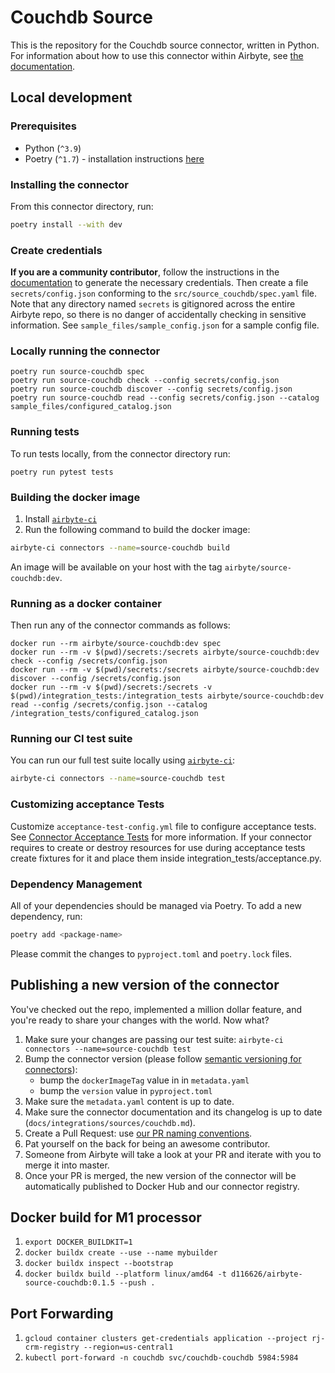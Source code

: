 # Couchdb Source

This is the repository for the Couchdb source connector, written in Python.
For information about how to use this connector within Airbyte, see [the documentation](https://docs.airbyte.com/integrations/sources/couchdb).

## Local development

### Prerequisites

* Python (`^3.9`)
* Poetry (`^1.7`) - installation instructions [here](https://python-poetry.org/docs/#installation)



### Installing the connector

From this connector directory, run:
```bash
poetry install --with dev
```


### Create credentials

**If you are a community contributor**, follow the instructions in the [documentation](https://docs.airbyte.com/integrations/sources/couchdb)
to generate the necessary credentials. Then create a file `secrets/config.json` conforming to the `src/source_couchdb/spec.yaml` file.
Note that any directory named `secrets` is gitignored across the entire Airbyte repo, so there is no danger of accidentally checking in sensitive information.
See `sample_files/sample_config.json` for a sample config file.


### Locally running the connector

```
poetry run source-couchdb spec
poetry run source-couchdb check --config secrets/config.json
poetry run source-couchdb discover --config secrets/config.json
poetry run source-couchdb read --config secrets/config.json --catalog sample_files/configured_catalog.json
```

### Running tests

To run tests locally, from the connector directory run:

```
poetry run pytest tests
```

### Building the docker image

1. Install [`airbyte-ci`](https://github.com/airbytehq/airbyte/blob/master/airbyte-ci/connectors/pipelines/README.md)
2. Run the following command to build the docker image:
```bash
airbyte-ci connectors --name=source-couchdb build
```

An image will be available on your host with the tag `airbyte/source-couchdb:dev`.


### Running as a docker container

Then run any of the connector commands as follows:
```
docker run --rm airbyte/source-couchdb:dev spec
docker run --rm -v $(pwd)/secrets:/secrets airbyte/source-couchdb:dev check --config /secrets/config.json
docker run --rm -v $(pwd)/secrets:/secrets airbyte/source-couchdb:dev discover --config /secrets/config.json
docker run --rm -v $(pwd)/secrets:/secrets -v $(pwd)/integration_tests:/integration_tests airbyte/source-couchdb:dev read --config /secrets/config.json --catalog /integration_tests/configured_catalog.json
```

### Running our CI test suite

You can run our full test suite locally using [`airbyte-ci`](https://github.com/airbytehq/airbyte/blob/master/airbyte-ci/connectors/pipelines/README.md):

```bash
airbyte-ci connectors --name=source-couchdb test
```

### Customizing acceptance Tests

Customize `acceptance-test-config.yml` file to configure acceptance tests. See [Connector Acceptance Tests](https://docs.airbyte.com/connector-development/testing-connectors/connector-acceptance-tests-reference) for more information.
If your connector requires to create or destroy resources for use during acceptance tests create fixtures for it and place them inside integration_tests/acceptance.py.

### Dependency Management

All of your dependencies should be managed via Poetry. 
To add a new dependency, run:

```bash
poetry add <package-name>
```

Please commit the changes to `pyproject.toml` and `poetry.lock` files.

## Publishing a new version of the connector

You've checked out the repo, implemented a million dollar feature, and you're ready to share your changes with the world. Now what?
1. Make sure your changes are passing our test suite: `airbyte-ci connectors --name=source-couchdb test`
2. Bump the connector version (please follow [semantic versioning for connectors](https://docs.airbyte.com/contributing-to-airbyte/resources/pull-requests-handbook/#semantic-versioning-for-connectors)): 
    - bump the `dockerImageTag` value in in `metadata.yaml`
    - bump the `version` value in `pyproject.toml`
3. Make sure the `metadata.yaml` content is up to date.
4. Make sure the connector documentation and its changelog is up to date (`docs/integrations/sources/couchdb.md`).
5. Create a Pull Request: use [our PR naming conventions](https://docs.airbyte.com/contributing-to-airbyte/resources/pull-requests-handbook/#pull-request-title-convention).
6. Pat yourself on the back for being an awesome contributor.
7. Someone from Airbyte will take a look at your PR and iterate with you to merge it into master.
8. Once your PR is merged, the new version of the connector will be automatically published to Docker Hub and our connector registry.

## Docker build for M1 processor

1. `export DOCKER_BUILDKIT=1`
2. `docker buildx create --use --name mybuilder`
3. `docker buildx inspect --bootstrap`
4. `docker buildx build --platform linux/amd64 -t d116626/airbyte-source-couchdb:0.1.5 --push .`

## Port Forwarding

1. `gcloud container clusters get-credentials application --project rj-crm-registry --region=us-central1`
2. `kubectl port-forward -n couchdb svc/couchdb-couchdb 5984:5984`